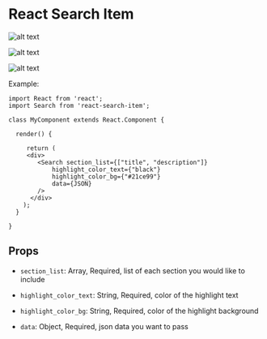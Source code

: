 # React Search Item
![alt text](https://puu.sh/yQybW/dc8deda483.png "Search")

![alt text](https://puu.sh/yQygG/8b65c0bba6.png "Example highlight")

![alt text](https://puu.sh/yQyjQ/d8b12a283b.png "Example highlight")


Example:


``` JSX
import React from 'react';
import Search from 'react-search-item';

class MyComponent extends React.Component {

  render() {

     return (
     <div>
        <Search section_list={["title", "description"]} 
            highlight_color_text={"black"} 
            highlight_color_bg={"#21ce99"}
            data={JSON}
        />
      </div>
    );
  }

}
```

## Props

* `section_list`: Array, Required, list of each section you would like to include

* `highlight_color_text`: String, Required, color of the highlight text

* `highlight_color_bg`: String, Required, color of the highlight background

* `data`: Object, Required, json data you want to pass 
